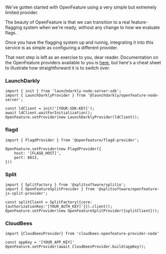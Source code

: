 We've gotten started with OpenFeature using a very simple but extremely limited provider.

The beauty of OpenFeature is that we can transition to a real feature-flagging system when we're ready, without any change to how we evaluate flags.

Once you have the flagging system up and runnig, integrating it into this service is as simple as configuring a different provider.

That next step is left as an exercise to you, dear reader. Documentation on the OpenFeature providers available to you is [here](https://docs.openfeature.dev/docs/reference/technologies/server/javascript), but here's a cheat sheet to illustrate how straightforward it is to switch over.

### LaunchDarkly
```
import { init } from 'launchdarkly-node-server-sdk';
import { LaunchDarklyProvider } from '@launchdarkly/openfeature-node-server';

const ldClient = init('[YOUR-SDK-KEY]');
await ldClient.waitForInitialization();
OpenFeature.setProvider(new LaunchDarklyProvider(ldClient));
```

### flagd
```
import { FlagdProvider } from '@openfeature/flagd-provider';

OpenFeature.setProvider(new FlagdProvider({
    host: '[FLAGD_HOST]',
    port: 8013,
}))
```

### Split
```
import { SplitFactory } from '@splitsoftware/splitio';
import { OpenFeatureSplitProvider } from '@splitsoftware/openfeature-js-split-provider';

const splitClient = SplitFactory({core: {authorizationKey:'[YOUR_AUTH_KEY]'}}).client();
OpenFeature.setProvider(new OpenFeatureSplitProvider({splitClient}));
```

### CloudBees
```
import {CloudbeesProvider} from 'cloudbees-openfeature-provider-node'

const appKey = '[YOUR_APP_KEY]'
OpenFeature.setProvider(await CloudbeesProvider.build(appKey));
```
